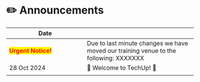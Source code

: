 # ✏️ Announcements



<table><thead><tr><th width="193">Date</th><th></th></tr></thead><tbody><tr><td><mark style="color:red;"><strong>Urgent Notice!</strong></mark></td><td>Due to last minute changes we have moved our training venue to the following: XXXXXXX</td></tr><tr><td>28 Oct 2024</td><td><span data-gb-custom-inline data-tag="emoji" data-code="1f389">🎉</span> Welcome to TechUp! <span data-gb-custom-inline data-tag="emoji" data-code="1f389">🎉</span></td></tr><tr><td></td><td></td></tr></tbody></table>
